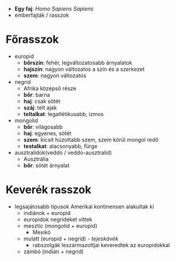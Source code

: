 - **Egy faj**: *Homo Sapiens Sapiens*
- emberfajták / rasszok
# Főrasszok
- europid
	- **bőrszín**: fehér, legváltozatosabb árnyalatok
	- **hajszín**: nagyon változatos a szín és a szerkezet
	- **szem**: nagyon változatos
- negrid
	- Afrika középső része
	- **bőr**: barna
	- **haj**: csak sötét
	- **száj**: telt ajak
	- **teltalkat**: legatlétikusabb, izmos
- mongolid
	- **bőr**: világosabb
	- **haj**: egyenes, sötét
	- **szem**: kicsit húzottabb szem, szem körül mongol redő
	- **testalkat**: alacsonyabb, fürge
- ausztralidok(veddo / veddo-ausztralid)
	- Ausztrália
	- **bőr**: sötét árnyalat

# Keverék rasszok
- legsajátosabb típusok Amerikai kontinensen alakultak ki
	- indiánok + europid
	- europidok negrideket vittek
	- mesztic (mongolid + europid)
		- Mexikó
	- mulatt (europid + negrid) - *tejeskávék*
		- rabszolgák leszármazottjai keveredtek az europidokkal
	- zámbó (indián + negrid)